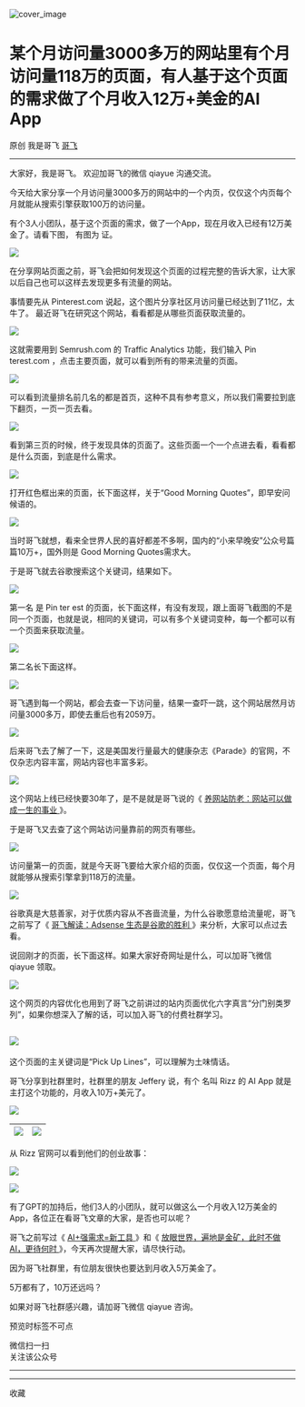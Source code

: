 ![cover_image](https://mmbiz.qpic.cn/sz_mmbiz_jpg/LBrX00GQeictYsofickHTm5Vk95kQjd5NcJaq4nPh6w4qicCBeO4GmF4pdThZLgCfOsRWQTtl5OfenloTkZNfOoXw/0?wx_fmt=jpeg)

#  某个月访问量3000多万的网站里有个月访问量118万的页面，有人基于这个页面的需求做了个月收入12万+美金的AI App

原创  我是哥飞  [ 哥飞 ](javascript:void\(0\);)

__ _ _ _ _

大家好，我是哥飞。  欢迎加哥飞的微信 qiayue 沟通交流。

今天给大家分享一个月访问量3000多万的网站中的一个内页，仅仅这个内页每个月就能从搜索引擎获取100万的访问量。  

有个3人小团队，基于这个页面的需求，做了一个App，现在月收入已经有12万美金了。请看下图，  有图为  证。

![](https://mmbiz.qpic.cn/sz_mmbiz_png/LBrX00GQeictYsofickHTm5Vk95kQjd5Nc49opfEQBRN668oVfPtvrDQhbdic1uFYwFF0nQ2APOZ0MauhGGWlzwSw/640?wx_fmt=png&from=appmsg)  

在分享网站页面之前，哥飞会把如何发现这个页面的过程完整的告诉大家，让大家以后自己也可以这样去发现更多有流量的网站。

事情要先从 Pinterest.com 说起，这个图片分享社区月访问量已经达到了11亿，太牛了。  最近哥飞在研究这个网站，看看都是从哪些页面获取流量的。

![](https://mmbiz.qpic.cn/sz_mmbiz_png/LBrX00GQeictYsofickHTm5Vk95kQjd5Ncn9IEyKicF2n94IxYd1WgZK0qBeSicw5xkfToT9Z1LdwB3M09NJvxWq7Q/640?wx_fmt=png&from=appmsg)

这就需要用到 Semrush.com 的 Traffic Analytics 功能，我们输入  Pin  terest.com
，点击主要页面，就可以看到所有的带来流量的页面。  

![](https://mmbiz.qpic.cn/sz_mmbiz_png/LBrX00GQeictYsofickHTm5Vk95kQjd5NcFuatfhl9XfwkJXLHOD00n72S2FCb9k6TJkusiaaT1WbR0PibNpo8TOhw/640?wx_fmt=png&from=appmsg)

可以看到流量排名前几名的都是首页，这种不具有参考意义，所以我们需要拉到底下翻页，一页一页去看。  

![](https://mmbiz.qpic.cn/sz_mmbiz_png/LBrX00GQeictYsofickHTm5Vk95kQjd5NcKib8FL9NicqpDyp8UAkb21GdhhlTQNe0gsMSKwyRaaVicO9N036eLjHhA/640?wx_fmt=png&from=appmsg)

看到第三页的时候，终于发现具体的页面了。这些页面一个一个点进去看，看看都是什么页面，到底是什么需求。  

![](https://mmbiz.qpic.cn/sz_mmbiz_png/LBrX00GQeictYsofickHTm5Vk95kQjd5NcNYbr865zloozwISlfcSbzCIOwuDziaOZI1Kv7twTbo9B1OFhKMfQ6rg/640?wx_fmt=png&from=appmsg)

打开红色框出来的页面，长下面这样，关于“Good Morning Quotes”，即早安问候语的。

![](https://mmbiz.qpic.cn/sz_mmbiz_png/LBrX00GQeictYsofickHTm5Vk95kQjd5Nc8Z7sCVicLTGkyTVibUJQQqoYeWHgQxtpRkcZ84XGsNWMfxcJADblQiabw/640?wx_fmt=png&from=appmsg)

当时哥飞就想，看来全世界人民的喜好都差不多啊，国内的“小来早晚安”公众号篇篇10万+，国外则是  Good Morning Quotes需求大。

于是哥飞就去谷歌搜索这个关键词，结果如下。  

![](https://mmbiz.qpic.cn/sz_mmbiz_png/LBrX00GQeictYsofickHTm5Vk95kQjd5Ncm9O3vNKthHQp6W0suFU7YpoiaK5CaplNpHpGTwBo3kTTtAQsHC1gqibg/640?wx_fmt=png&from=appmsg)

第一名  是  Pin  ter  est
的页面，长下面这样，有没有发现，跟上面哥飞截图的不是同一个页面，也就是说，相同的关键词，可以有多个关键词变种，每一个都可以有一个页面来获取流量。

![](https://mmbiz.qpic.cn/sz_mmbiz_png/LBrX00GQeictYsofickHTm5Vk95kQjd5NcHkIiasoiaPs5zCQ7BheDUXfXDUVHJZKPTo6uQlMcyUiaMcGPdcJ1Km9Fw/640?wx_fmt=png&from=appmsg)

第二名长下面这样。  

![](https://mmbiz.qpic.cn/sz_mmbiz_png/LBrX00GQeictYsofickHTm5Vk95kQjd5NceBdjTt8o3Yc0o2vmNKTxNS0pTCTk4ibicwoeF6UXfB1a8QVH8xjba2jQ/640?wx_fmt=png&from=appmsg)

哥飞遇到每一个网站，都会去查一下访问量，结果一查吓一跳，这个网站居然月访问量3000多万，即使去重后也有2059万。  

![](https://mmbiz.qpic.cn/sz_mmbiz_png/LBrX00GQeictYsofickHTm5Vk95kQjd5NcBPwrjuNqkZlQMiarfgRZfa3Y9nW0kf0j2iaHXawFwicCM9ib7AB9hMgppA/640?wx_fmt=png&from=appmsg)

后来哥飞去了解了一下，这是美国发行量最大的健康杂志《Parade》的官网，不仅杂志内容丰富，网站内容也丰富多彩。

![](https://mmbiz.qpic.cn/sz_mmbiz_png/LBrX00GQeictYsofickHTm5Vk95kQjd5NchMxIsZMA2fCQR9vYtI6Vk5TW8tyha9iaqHR1GmyI6TcA3x0WcibIMhrg/640?wx_fmt=png&from=appmsg)

这个网站上线已经快要30年了，是不是就是哥飞说的《 [ 养网站防老：网站可以做成一生的事业
](http://mp.weixin.qq.com/s?__biz=MjM5OTIzMzYyMA==&mid=2650080601&idx=1&sn=676b0fff888c93fd63b283e87a3c75d2&chksm=bf3f34628848bd74e4a6ebac72806e89be8bbc9440196edf14cf4f08837f3a81970070a21da2&scene=21#wechat_redirect)
》。

于是哥飞又去查了这个网站访问量靠前的网页有哪些。  

![](https://mmbiz.qpic.cn/sz_mmbiz_png/LBrX00GQeictYsofickHTm5Vk95kQjd5NcuQRGb1FkFUTPbgWXoeDUO5tD8SqfOY0nFVTWibuz9icqYcfrpSXEJbNg/640?wx_fmt=png&from=appmsg)

访问量第一的页面，就是今天哥飞要给大家介绍的页面，仅仅这一个页面，每个月就能够从搜索引擎拿到118万的流量。

![](https://mmbiz.qpic.cn/sz_mmbiz_png/LBrX00GQeictYsofickHTm5Vk95kQjd5NcKpo2zCllKVSiahoulEOtH6B9F6zbibSkdws78FC9mIQSlarLfIjiawwGQ/640?wx_fmt=png&from=appmsg)

谷歌真是大慈善家，对于优质内容从不吝啬流量，为什么谷歌愿意给流量呢，哥飞之前写了《 [ 哥飞解读：Adsense 生态是谷歌的胜利
](http://mp.weixin.qq.com/s?__biz=MjM5OTIzMzYyMA==&mid=2650080421&idx=1&sn=34a5221bd0fb6a3372c867332e7c2911&chksm=bf3f359e8848bc88a8680f640d03931e95380b367ef254de6bca981674fed23b542cf44b1cfd&scene=21#wechat_redirect)
》来分析，大家可以点过去看。

说回刚才的页面，长下面这样。如果大家好奇网址是什么，可以加哥飞微信 qiayue 领取。  

![](https://mmbiz.qpic.cn/sz_mmbiz_png/LBrX00GQeictYsofickHTm5Vk95kQjd5NcvHMabrFxvNzRur1ibMicJVJNdvrpULmy1v3no8HWv5yQAc38Pic177kAA/640?wx_fmt=png&from=appmsg)

这个网页的内容优化也用到了哥飞之前讲过的站内页面优化六字真言“分门别类罗列”，如果你想深入了解的话，可以加入哥飞的付费社群学习。

![](https://mmbiz.qpic.cn/sz_mmbiz_png/LBrX00GQeictYsofickHTm5Vk95kQjd5NcldWbnSiaKRibia7uic0MRNWoNVFNurQs6DyGGgVfLhernvxj4QdwpWTZpQ/640?wx_fmt=png&from=appmsg)  
---  
  
  

这个页面的主关键词是“Pick Up Lines”，可以理解为土味情话。

哥飞分享到社群里时，社群里的朋友 Jeffery 说，有个  名叫  Rizz 的  AI App 就是主打这个功能的，月收入10万+美元了。  

![](https://mmbiz.qpic.cn/sz_mmbiz_png/LBrX00GQeictYsofickHTm5Vk95kQjd5Nc49opfEQBRN668oVfPtvrDQhbdic1uFYwFF0nQ2APOZ0MauhGGWlzwSw/640?wx_fmt=png&from=appmsg)  

![](https://mmbiz.qpic.cn/sz_mmbiz_png/LBrX00GQeictYsofickHTm5Vk95kQjd5NcDKApreLiayvmoVNPq8ugpLaUkWibHJH8nL4s2V0ibhXjGicu3aqtaqnsIQ/640?wx_fmt=png&from=appmsg) |  ![](https://mmbiz.qpic.cn/sz_mmbiz_png/LBrX00GQeictYsofickHTm5Vk95kQjd5NcqYvwrJ0KNicIrZibFrmSrchia8t1Rb5lAR7OYpbn1xkNVqAmMM27gqwWg/640?wx_fmt=png&from=appmsg)  
---|---  
  
从 Rizz 官网可以看到他们的创业故事：  

![](https://mmbiz.qpic.cn/sz_mmbiz_png/LBrX00GQeictYsofickHTm5Vk95kQjd5NcUOUPbL5DdxT78xicXsPa155LOFZicIk94Avd0aVyQVZk5BfoqBCicHbqw/640?wx_fmt=png&from=appmsg)

![](https://mmbiz.qpic.cn/sz_mmbiz_png/LBrX00GQeictYsofickHTm5Vk95kQjd5NcxCvhiaH6cAlcMouHp4FRHIRXed6PeicfbVTTibSexNia3OiapuQX1AY93nw/640?wx_fmt=png&from=appmsg)

有了GPT的加持后，他们3人的小团队，就可以做这么一个月收入12万美金的App，各位正在看哥飞文章的大家，是否也可以呢？

哥飞之前写过《 [ AI+强需求=新工具
](http://mp.weixin.qq.com/s?__biz=MjM5OTIzMzYyMA==&mid=2650080011&idx=1&sn=cda099ed4823cd3125831c2cd8effba6&chksm=bf3f32308848bb263e8d5f2e8a48c606e71af1e686eaf0fb1c230a55e2853b5d5676e810a4d8&scene=21#wechat_redirect)
》和《 [ 放眼世界，遍地是金矿，此时不做AI，更待何时
](http://mp.weixin.qq.com/s?__biz=MjM5OTIzMzYyMA==&mid=2650080005&idx=1&sn=e93eaaf158008edc0ee998d6f7171df1&chksm=bf3f323e8848bb284941af8dce5090e447332e435379dd1a476dd63446534b20e4ac865de505&scene=21#wechat_redirect)
》，今天再次提醒大家，请尽快行动。  

因为哥飞社群里，有位朋友很快也要达到月收入5万美金了。

5万都有了，10万还远吗？

如果对哥飞社群感兴趣，请加哥飞微信 qiayue 咨询。

预览时标签不可点

微信扫一扫  
关注该公众号





****



****



  收藏

